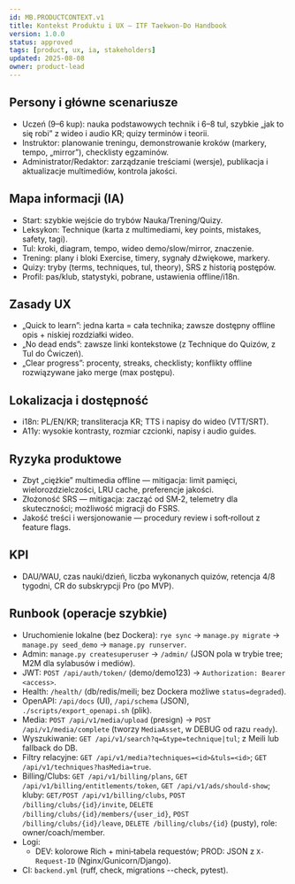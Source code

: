 ```yaml
---
id: MB.PRODUCTCONTEXT.v1
title: Kontekst Produktu i UX — ITF Taekwon‑Do Handbook
version: 1.0.0
status: approved
tags: [product, ux, ia, stakeholders]
updated: 2025-08-08
owner: product-lead
---
```


## Persony i główne scenariusze
- Uczeń (9–6 kup): nauka podstawowych technik i 6–8 tul, szybkie „jak to się robi” z wideo i audio KR; quizy terminów i teorii.
- Instruktor: planowanie treningu, demonstrowanie kroków (markery, tempo, „mirror”), checklisty egzaminów.
- Administrator/Redaktor: zarządzanie treściami (wersje), publikacja i aktualizacje multimediów, kontrola jakości.

## Mapa informacji (IA)
- Start: szybkie wejście do trybów Nauka/Trening/Quizy.
- Leksykon: Technique (karta z multimediami, key points, mistakes, safety, tagi).
- Tul: kroki, diagram, tempo, wideo demo/slow/mirror, znaczenie.
- Trening: plany i bloki Exercise, timery, sygnały dźwiękowe, markery.
- Quizy: tryby (terms, techniques, tul, theory), SRS z historią postępów.
- Profil: pas/klub, statystyki, pobrane, ustawienia offline/i18n.

## Zasady UX
- „Quick to learn”: jedna karta = cała technika; zawsze dostępny offline opis + niskiej rozdziałki wideo.
- „No dead ends”: zawsze linki kontekstowe (z Technique do Quizów, z Tul do Ćwiczeń).
- „Clear progress”: procenty, streaks, checklisty; konflikty offline rozwiązywane jako merge (max postępu).

## Lokalizacja i dostępność
- i18n: PL/EN/KR; transliteracja KR; TTS i napisy do wideo (VTT/SRT).
- A11y: wysokie kontrasty, rozmiar czcionki, napisy i audio guides.

## Ryzyka produktowe
- Zbyt „ciężkie” multimedia offline — mitigacja: limit pamięci, wielorozdzielczości, LRU cache, preferencje jakości.
- Złożoność SRS — mitigacja: zacząć od SM‑2, telemetry dla skuteczności; możliwość migracji do FSRS.
- Jakość treści i wersjonowanie — procedury review i soft‑rollout z feature flags.

## KPI
- DAU/WAU, czas nauki/dzień, liczba wykonanych quizów, retencja 4/8 tygodni, CR do subskrypcji Pro (po MVP).

## Runbook (operacje szybkie)
- Uruchomienie lokalne (bez Dockera): `rye sync` → `manage.py migrate` → `manage.py seed_demo` → `manage.py runserver`.
- Admin: `manage.py createsuperuser` → `/admin/` (JSON pola w trybie tree; M2M dla sylabusów i mediów).
- JWT: `POST /api/auth/token/` (demo/demo123) → `Authorization: Bearer <access>`.
- Health: `/health/` (db/redis/meili; bez Dockera możliwe `status=degraded`).
- OpenAPI: `/api/docs` (UI), `/api/schema` (JSON), `./scripts/export_openapi.sh` (plik).
- Media: `POST /api/v1/media/upload` (presign) → `POST /api/v1/media/complete` (tworzy `MediaAsset`, w DEBUG od razu `ready`).
- Wyszukiwanie: `GET /api/v1/search?q=&type=technique|tul`; z Meili lub fallback do DB.
- Filtry relacyjne: `GET /api/v1/media?techniques=<id>&tuls=<id>`; `GET /api/v1/techniques?hasMedia=true`.
- Billing/Clubs: `GET /api/v1/billing/plans`, `GET /api/v1/billing/entitlements/token`, `GET /api/v1/ads/should-show`; kluby: `GET/POST /api/v1/billing/clubs`, `POST /billing/clubs/{id}/invite`, `DELETE /billing/clubs/{id}/members/{user_id}`, `POST /billing/clubs/{id}/leave`, `DELETE /billing/clubs/{id}` (pusty), role: owner/coach/member.
- Logi:
  - DEV: kolorowe Rich + mini‑tabela requestów; PROD: JSON z `X-Request-ID` (Nginx/Gunicorn/Django).
- CI: `backend.yml` (ruff, check, migrations --check, pytest).

